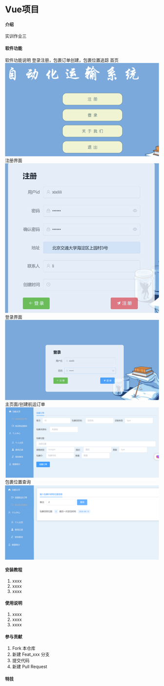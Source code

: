 # Vue项目

#### 介绍
实训作业三

#### 软件功能
软件功能说明 
登录注册，包裹订单创建，包裹位置追踪
首页
![img.png](img.png)
注册界面
![img_1.png](img_1.png)
登录界面
![img_2.png](img_2.png)
主页面/创建航运订单
![img_3.png](img_3.png)
包裹位置查询
![img_4.png](img_4.png)
#### 安装教程

1.  xxxx
2.  xxxx
3.  xxxx

#### 使用说明

1.  xxxx
2.  xxxx
3.  xxxx

#### 参与贡献

1.  Fork 本仓库
2.  新建 Feat_xxx 分支
3.  提交代码
4.  新建 Pull Request


#### 特技

